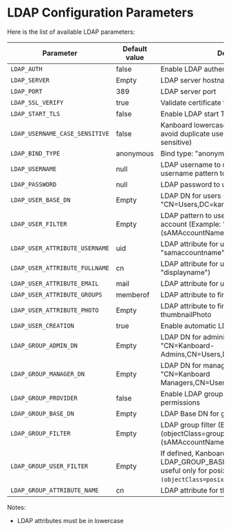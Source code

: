 LDAP Configuration Parameters
=============================

Here is the list of available LDAP parameters:

| Parameter                       | Default value  | Description                                    |
|---------------------------------|----------------|------------------------------------------------|
| `LDAP_AUTH`                     | false          | Enable LDAP authentication                     |
| `LDAP_SERVER`                   | Empty          | LDAP server hostname                           |
| `LDAP_PORT`                     | 389            | LDAP server port                               |
| `LDAP_SSL_VERIFY`               | true           | Validate certificate for `ldaps://` style URL  |
| `LDAP_START_TLS`                | false          | Enable LDAP start TLS                          |
| `LDAP_USERNAME_CASE_SENSITIVE`  | false          | Kanboard lowercase the ldap username to avoid duplicate users (the database is case sensitive)  |
| `LDAP_BIND_TYPE`                | anonymous      | Bind type: "anonymous", "user" or "proxy"      |
| `LDAP_USERNAME`                 | null           | LDAP username to use with proxy mode or username pattern to use with user mode  |
| `LDAP_PASSWORD`                 | null           | LDAP password to use for proxy mode            |
| `LDAP_USER_BASE_DN`             | Empty          | LDAP DN for users (Example: "CN=Users,DC=kanboard,DC=local")           |
| `LDAP_USER_FILTER`              | Empty          | LDAP pattern to use when searching for a user account (Example: "(&(objectClass=user)(sAMAccountName=%s))")            |
| `LDAP_USER_ATTRIBUTE_USERNAME`  | uid            | LDAP attribute for username (Example: "samaccountname")            |
| `LDAP_USER_ATTRIBUTE_FULLNAME`  | cn             | LDAP attribute for user full name (Example: "displayname")         |
| `LDAP_USER_ATTRIBUTE_EMAIL`     | mail           | LDAP attribute for user email                                      |
| `LDAP_USER_ATTRIBUTE_GROUPS`    | memberof       | LDAP attribute to find groups in user profile                      |
| `LDAP_USER_ATTRIBUTE_PHOTO`     | Empty          | LDAP attribute to find user photo (jpegPhoto or thumbnailPhoto                      |
| `LDAP_USER_CREATION`            | true           | Enable automatic LDAP user creation                                |
| `LDAP_GROUP_ADMIN_DN`           | Empty          | LDAP DN for administrators (Example: "CN=Kanboard-Admins,CN=Users,DC=kanboard,DC=local")   |
| `LDAP_GROUP_MANAGER_DN`         | Empty          | LDAP DN for managers (Example: "CN=Kanboard Managers,CN=Users,DC=kanboard,DC=local")   |
| `LDAP_GROUP_PROVIDER`           | false          | Enable LDAP group provider for project permissions  |
| `LDAP_GROUP_BASE_DN`            | Empty          | LDAP Base DN for groups   |
| `LDAP_GROUP_FILTER`             | Empty          | LDAP group filter (Example: "(&(objectClass=group)(sAMAccountName=%s*))")   |
| `LDAP_GROUP_USER_FILTER`        | Empty          | If defined, Kanboard will search user groups in LDAP_GROUP_BASE_DN with this filter, it's useful only for posixGroups (Example: `(&(objectClass=posixGroup)(memberUid=%s))`) |
| `LDAP_GROUP_ATTRIBUTE_NAME`     | cn             | LDAP attribute for the group name  |

Notes:

- LDAP attributes must be in lowercase
